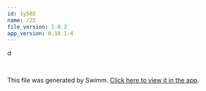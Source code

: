 ```yaml
---
id: 1y502
name: /22
file_version: 1.0.2
app_version: 0.10.1-4
---
```


d

<br/>

This file was generated by Swimm. [Click here to view it in the app](http://localhost:5000/repos/Z2l0aHViJTNBJTNBRGFuYS10ZXN0JTNBJTNBZGFuYWV2ZW5oYWlt/docs/1y502).